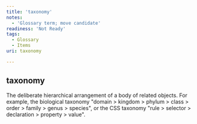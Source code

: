 ```yaml
---
title: 'taxonomy'
notes:
  - 'Glossary term; move candidate'
readiness: 'Not Ready'
tags:
  - Glossary
  - Items
uri: taxonomy

---
```

## taxonomy

The deliberate hierarchical arrangement of a body of related objects. For example, the biological taxonomy "domain \> kingdom \> phylum \> class \> order \> family \> genus \> species", or the CSS taxonomy "rule \> selector \> declaration \> property \> value".


